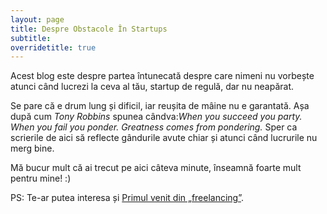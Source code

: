 ```yaml
---
layout: page
title: Despre Obstacole În Startups
subtitle: 
overridetitle: true
---
```


Acest blog este despre partea întunecată despre care nimeni nu vorbește atunci când lucrezi la ceva al tău, startup de regulă, dar nu neapărat.

Se pare că e drum lung și dificil, iar reușita de mâine nu e garantată. Așa după cum _Tony Robbins_ spunea cândva:_When you succeed you party. When you fail you ponder. Greatness comes from pondering._ Sper ca scrierile de aici să reflecte gândurile avute chiar și atunci când lucrurile nu merg bine.

Mă bucur mult că ai trecut pe aici câteva minute, înseamnă foarte mult pentru mine! :)

PS: Te-ar putea interesa și [Primul venit din „freelancing”](https://www.adrianharabula.ro/2016/03/primul-venit-din-freelancing/).
